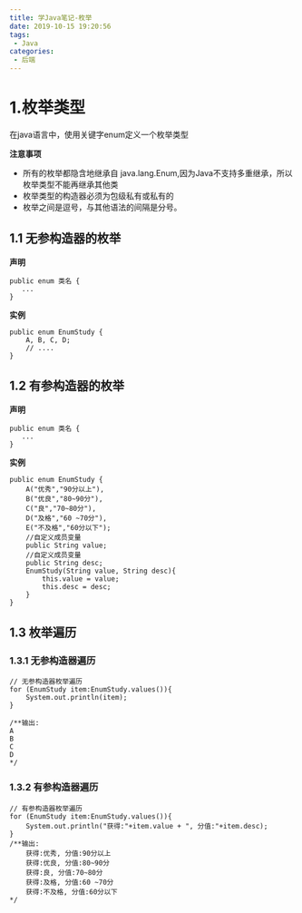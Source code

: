 ```yaml
---
title: 学Java笔记-枚举
date: 2019-10-15 19:20:56
tags: 
 - Java
categories:
 - 后端
---
```

# 1.枚举类型
在java语言中，使用关键字enum定义一个枚举类型

**注意事项**
- 所有的枚举都隐含地继承自 java.lang.Enum,因为Java不支持多重继承，所以枚举类型不能再继承其他类
- 枚举类型的构造器必须为包级私有或私有的
- 枚举之间是逗号，与其他语法的间隔是分号。

## 1.1 无参构造器的枚举
**声明**
```
public enum 类名 {
   ...
}
```
**实例**
```
public enum EnumStudy {
    A, B, C, D;
    // ....
}
```
## 1.2 有参构造器的枚举
**声明**
```
public enum 类名 {
   ...
}
```
**实例**
```
public enum EnumStudy {
    A("优秀","90分以上"),
    B("优良","80~90分"),
    C("良","70~80分"),
    D("及格","60 ~70分"),
    E("不及格","60分以下");
    //自定义成员变量
    public String value;
    //自定义成员变量
    public String desc;
    EnumStudy(String value, String desc){
        this.value = value;
        this.desc = desc;
    }
}
```
## 1.3 枚举遍历
### 1.3.1 无参构造器遍历
```
// 无参构造器枚举遍历
for (EnumStudy item:EnumStudy.values()){
    System.out.println(item);
}

/**输出:
A
B
C
D
*/
```

### 1.3.2 有参构造器遍历
```
// 有参构造器枚举遍历
for (EnumStudy item:EnumStudy.values()){
    System.out.println("获得:"+item.value + ", 分值:"+item.desc);
}
/**输出:
    获得:优秀, 分值:90分以上
    获得:优良, 分值:80~90分
    获得:良, 分值:70~80分
    获得:及格, 分值:60 ~70分
    获得:不及格, 分值:60分以下
*/
```